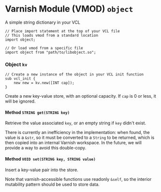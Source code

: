 <!--

   !!!!!!  WARNING: DO NOT EDIT THIS FILE!

   This file was generated from the Varnish VMOD source code.
   It will be automatically updated on each build.

-->
# Varnish Module (VMOD) `object`

A simple string dictionary in your VCL

```vcl
// Place import statement at the top of your VCL file
// This loads vmod from a standard location
import object;

// Or load vmod from a specific file
import object from "path/to/libobject.so";
```

### Object `kv`

```vcl
// Create a new instance of the object in your VCL init function
sub vcl_init {
    new new = kv.new([INT cap]);
}
```

Create a new key-value store, with an optional capacity.
If `cap` is 0 or less, it will be ignored.

#### Method `STRING get(STRING key)`

Retrieve the value associated `key`, or an empty string if `key` didn't exist.

There is currently an inefficiency in the implementation: when found, the value
is a `&str`, so it must be converted to a `String` to be returned, which is then
copied into an internal Varnish workspace. In the future, we will provide a way
to avoid this double-copy.

#### Method `VOID set(STRING key, STRING value)`

Insert a key-value pair into the store.

Note that varnish-accessible functions use readonly `&self`,
so the interior mutability pattern should be used to store data.
